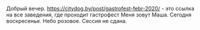 Добрый вечер.
https://citydog.by/post/gastrofest-febr-2020/ - это ссылка на все заведения, где проходит гастрофест
Меня зовут Маша. Сегодня воскресенье. Небо розовое. Сессия не сдана. 